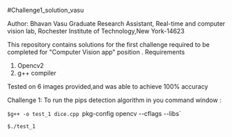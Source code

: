 #Challenge1_solution_vasu

Author: Bhavan Vasu
Graduate Research Assistant,
Real-time and computer vision lab,
Rochester Institute of Technology,New York-14623

This repository contains solutions for the first challenge required to be completed for "Computer Vision app" position .
Requirements
 1) Opencv2
 2) g++ compiler 

Tested on 6 images provided,and  was able to achieve 100% accuracy

Challenge 1: 
To run the pips detection algorithm
in you command window :

`$g++ -o test_1 dice.cpp `pkg-config opencv --cflags --libs`

`$./test_1`




